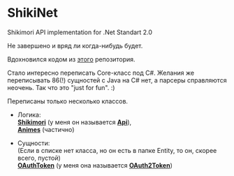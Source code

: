 # ShikiNet
Shikimori API implementation for .Net Standart 2.0

Не завершено и вряд ли когда-нибудь будет. 

Вдохновился кодом из [этого](https://github.com/Firely-Pasha/JShikiApi) репозитория. 

Стало интересно переписать Core-класс под C#. Желания же переписывать 86(!) сущностей с Java на C# нет, а парсеры справляются неочень.
Так что это "just for fun". :)

Переписаны только несколько классов.

* Логика: <br />
[**Shikimori**](https://github.com/Firely-Pasha/JShikiApi/blob/master/src/main/java/net/pagala/JShikiApi/Core/Shikimori.java) (у меня он называется [**Api**](https://github.com/MrModest/ShikiNet/blob/master/ShikiNet/Core/Api.cs)), <br />
[**Animes**](https://github.com/Firely-Pasha/JShikiApi/blob/master/src/main/java/net/pagala/JShikiApi/Core/Animes.java) (частично)

* Сущности: <br />
(Если в списке нет класса, но он есть в папке Entity, то он, скорее всего, пустой)<br />
[**OAuthToken**](https://github.com/Firely-Pasha/JShikiApi/blob/master/src/main/java/net/pagala/JShikiApi/Items/OAuthToken.java) (у меня она называется [**OAuth2Token**](https://github.com/MrModest/ShikiNet/blob/master/ShikiNet/Entity/OAuth2Token.cs))
